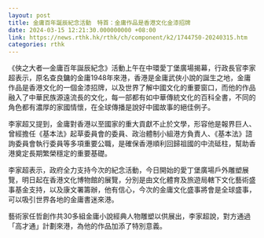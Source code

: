 ```yaml
---
layout: post
title: 金庸百年誕辰紀念活動　特首：金庸作品是香港文化金漆招牌
date: 2024-03-15 12:21:30.000000000 +08:00
link: https://news.rthk.hk/rthk/ch/component/k2/1744750-20240315.htm
categories: rthk
---
```


《俠之大者—金庸百年誕辰紀念》活動上午在中環愛丁堡廣場揭幕，行政長官李家超表示，原名查良鏞的金庸1948年來港，香港是金庸武俠小說的誕生之地，金庸作品是香港文化的一個金漆招牌，以及世界了解中國文化的重要窗口，而他的作品融入了中華民族源遠流長的文化，每一部都有如中華傳統文化的百科全書，不同的角色都有濃厚的家國情懷，在全球傳播是說好中國故事的絕佳例子。

李家超又提到，金庸對香港以至國家的重大貢獻不止於文學，形容他是報界巨人、曾經擔任《基本法》起草委員會的委員、政治體制小組港方負責人、《基本法》諮詢委員會執行委員等多項重要公職，是確保香港順利回歸祖國的中流砥柱，幫助香港奠定長期繁榮穩定的重要基礎。

李家超表示，政府全力支持今次的紀念活動，今日開始的愛丁堡廣場戶外雕塑展覽，明日起在香港文化博物館的展覽，分別是由文化體育及旅遊局轄下文化藝術盛事基金支持，以及康文署籌辦，他有信心，今次的金庸文化盛事將會是全球盛事，可以吸引世界各地的金庸書迷來港。

藝術家任哲創作共30多組金庸小說經典人物雕塑以供展出，李家超說，對方通過「高才通」計劃來港，為他的作品加添了特別意義。
